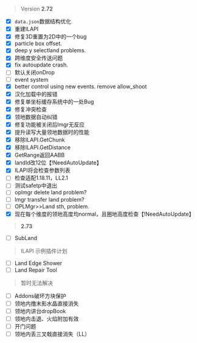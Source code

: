 > Version **2.72**
 - [x] `data.json`数据结构优化
 - [x] 重建ILAPI
 - [x] 修复3D重置为2D中的一个bug
 - [x] particle box offset.
 - [x] deep y selectland problems.
 - [x] 跨维度安全传送问题
 - [x] fix autoupdate crash.
 - [ ] 默认关闭onDrop
 - [ ] event system
 - [x] better control using new events. remove allow_shoot
 - [x] 汉化加载中的报错
 - [x] 修复单坐标缓存系统中的一处Bug
 - [x] 修复冲突检查
 - [x] 领地数据自动纠错
 - [x] 修复功能被关闭后lmgr无反应
 - [x] 提升读写大量领地数据时的性能
 - [x] 移除ILAPI.GetChunk
 - [x] 移除ILAPI.GetDistance
 - [x] GetRange返回AABB
 - [x] landId改12位【!NeedAutoUpdate】
 - [x] ILAPI将会检查参数列表
 - [ ] 检查适配1.18.11，LL2.1
 - [ ] 测试safetp中退出
 - [ ] oplmgr delete land problem?
 - [ ] lmgr transfer land problem?
 - [ ] OPLMgr>>Land sth, problem.
 - [x] 现在每个维度的领地高度均normal，且圈地高度检查【!NeedAutoUpdate】

> **2.73**
 - [ ] SubLand

> ILAPI 示例插件计划
 - [ ] Land Edge Shower
 - [ ] Land Repair Tool

> 暂时无法解决
 - [ ] Addons破坏方块保护
 - [ ] 领地内撸末影水晶直接消失
 - [ ] 领地内讲台dropBook
 - [ ] 领地内击退、火焰附加有效
 - [ ] 开门问题
 - [ ] 领地内丢三叉戟直接消失（LL）